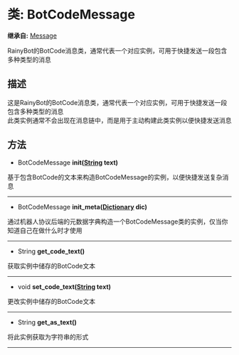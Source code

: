 # 类: BotCodeMessage  
  
**继承自:** [Message](Message.md)  
  
RainyBot的BotCode消息类，通常代表一个对应实例，可用于快捷发送一段包含多种类型的消息  
  
## 描述  
  
这是RainyBot的BotCode消息类，通常代表一个对应实例，可用于快捷发送一段包含多种类型的消息   
此类实例通常不会出现在消息链中，而是用于主动构建此类实例以便快捷发送消息  
  
## 方法 
  
- BotCodeMessage **init([String](https://docs.godotengine.org/en/latest/classes/class_string.html) text)**  
  
基于包含BotCode的文本来构造BotCodeMessage的实例，以便快捷发送复杂消息  
  
---  
  
- BotCodeMessage **init_meta([Dictionary](https://docs.godotengine.org/en/latest/classes/class_dictionary.html) dic)**  
  
通过机器人协议后端的元数据字典构造一个BotCodeMessage类的实例，仅当你知道自己在做什么时才使用  
  
---  
  
- String **get_code_text()**  
  
获取实例中储存的BotCode文本  
  
---  
  
- void **set_code_text([String](https://docs.godotengine.org/en/latest/classes/class_string.html) text)**  
  
更改实例中储存的BotCode文本  
  
---  
  
- String **get_as_text()**  
  
将此实例获取为字符串的形式  
  
---  
  

